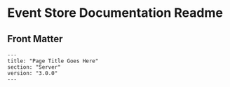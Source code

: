# Event Store Documentation Readme

## Front Matter

```jekyll
---
title: "Page Title Goes Here"
section: "Server"
version: "3.0.0"
---
```